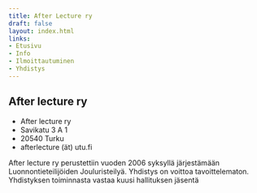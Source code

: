 ```yaml
---
title: After Lecture ry
draft: false
layout: index.html
links:
- Etusivu
- Info
- Ilmoittautuminen
- Yhdistys
---
```


## After lecture ry

- After lecture ry
- Savikatu 3 A 1 
- 20540 Turku 
- afterlecture (ät) utu.fi

After lecture ry perustettiin vuoden 2006 syksyllä järjestämään Luonnontieteilijöiden Jouluristeilyä. Yhdistys on voittoa tavoittelematon. Yhdistyksen toiminnasta vastaa kuusi hallituksen jäsentä